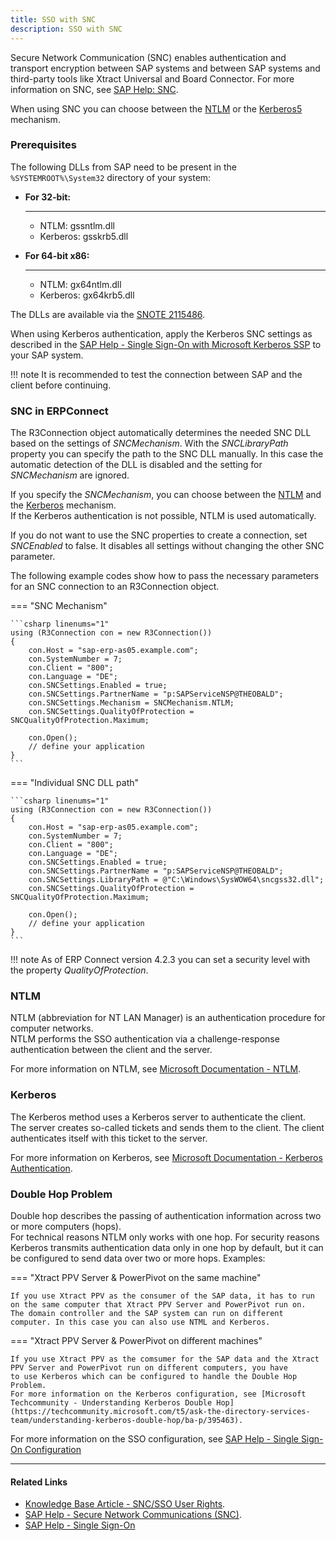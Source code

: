 ```yaml
---
title: SSO with SNC
description: SSO with SNC
---
```


Secure Network Communication (SNC) enables authentication and transport encryption between SAP systems and between SAP systems and third-party tools like Xtract Universal and Board Connector. 
For more information on SNC, see [SAP Help: SNC](https://help.sap.com/doc/saphelp_nw73ehp1/7.31.19/en-US/e6/56f466e99a11d1a5b00000e835363f/content.htm?no_cache=true).

When using SNC you can choose between the [NTLM](#ntlm) or the [Kerberos5](#kerberos) mechanism. 

### Prerequisites

The following DLLs from SAP need to be present in the `%SYSTEMROOT%\System32` directory of your system:

<div class="grid cards" markdown>

-   __For 32-bit:__

	---
	
    - NTLM: gssntlm.dll
	- Kerberos: gsskrb5.dll

-   __For 64-bit x86:__

    ---

    - NTLM:  gx64ntlm.dll
    - Kerberos: gx64krb5.dll
	
</div> 

The DLLs are available via the [SNOTE 2115486](http://service.sap.com/sap/support/notes/2115486). 

When using Kerberos authentication, apply the Kerberos SNC settings as described in the [SAP Help - Single Sign-On with Microsoft Kerberos SSP](https://help.sap.com/viewer/e815bb97839a4d83be6c4fca48ee5777/7.5.9/EN-US/440ebf6c9b2b0d1ae10000000a114a6b.html) to your SAP system. <br>

!!! note
    It is recommended to test the connection between SAP and the client before continuing.

### SNC in ERPConnect

The R3Connection object automatically determines the needed SNC DLL based on the settings of *SNCMechanism*. 
With the *SNCLibraryPath* property you can specify the path to the SNC DLL manually. 
In this case the automatic detection of the DLL is disabled and the setting for *SNCMechanism* are ignored.

If you specify the *SNCMechanism*, you can choose between the [NTLM](#ntlm) and the [Kerberos](#kerberos) mechanism.<br>
If the Kerberos authentication is not possible, NTLM is used automatically.
 
If you do not want to use the SNC properties to create a connection, set *SNCEnabled* to false. 
It disables all settings without changing the other SNC parameter. 

The following example codes show how to pass the necessary parameters for an SNC connection to an R3Connection object.


=== "SNC Mechanism"

    ```csharp linenums="1"
	using (R3Connection con = new R3Connection())
	{
		con.Host = "sap-erp-as05.example.com";
		con.SystemNumber = 7;
		con.Client = "800";
		con.Language = "DE";
		con.SNCSettings.Enabled = true;
		con.SNCSettings.PartnerName = "p:SAPServiceNSP@THEOBALD";
		con.SNCSettings.Mechanism = SNCMechanism.NTLM;
		con.SNCSettings.QualityOfProtection = SNCQualityOfProtection.Maximum;

		con.Open();
		// define your application
	}
	```

=== "Individual SNC DLL path"

    ```csharp linenums="1"
	using (R3Connection con = new R3Connection())
	{
		con.Host = "sap-erp-as05.example.com";
		con.SystemNumber = 7;
		con.Client = "800";
		con.Language = "DE";
		con.SNCSettings.Enabled = true;
		con.SNCSettings.PartnerName = "p:SAPServiceNSP@THEOBALD";
		con.SNCSettings.LibraryPath = @"C:\Windows\SysWOW64\sncgss32.dll";
		con.SNCSettings.QualityOfProtection = SNCQualityOfProtection.Maximum;

		con.Open();
		// define your application
	}
	```


!!! note
    As of ERP Connect version 4.2.3 you can set a security level with the property *QualityOfProtection*.

### NTLM 

NTLM (abbreviation for NT LAN Manager) is an authentication procedure for computer networks. <br>
NTLM performs the SSO authentication via a challenge-response authentication between the client and the server. 

For more information on NTLM, see [Microsoft Documentation - NTLM](https://docs.microsoft.com/en-us/windows-server/security/kerberos/ntlm-overview).

### Kerberos

The Kerberos method uses a Kerberos server to authenticate the client. <br>
The server creates so-called tickets and sends them to the client. 
The client authenticates itself with this ticket to the server.

For more information on Kerberos, see [Microsoft Documentation - Kerberos Authentication](https://docs.microsoft.com/en-us/windows-server/security/kerberos/kerberos-authentication-overview).

### Double Hop Problem

Double hop describes the passing of authentication information across two or more computers (hops).<br>
For technical reasons NTLM only works with one hop. 
For security reasons Kerberos transmits authentication data only in one hop by default, but it can be configured to send data over two or more hops.
Examples:

=== "Xtract PPV Server & PowerPivot on the same machine" 

	If you use Xtract PPV as the consumer of the SAP data, it has to run on the same computer that Xtract PPV Server and PowerPivot run on. 
	The domain controller and the SAP system can run on different computer. In this case you can also use NTML and Kerberos.

=== "Xtract PPV Server & PowerPivot on different machines" 

	If you use Xtract PPV as the comsumer for the SAP data and the Xtract PPV Server and PowerPivot run on different computers, you have 
	to use Kerberos which can be configured to handle the Double Hop Problem.
	For more information on the Kerberos configuration, see [Microsoft Techcommunity - Understanding Kerberos Double Hop](https://techcommunity.microsoft.com/t5/ask-the-directory-services-team/understanding-kerberos-double-hop/ba-p/395463).

For more information on the SSO configuration, see [SAP Help - Single Sign-On Configuration](https://help.sap.com/doc/saphelp_nw75/7.5.5/en-US/48/ca0fe42fbb5c97e10000000a42189d/content.htm?no_cache=true)

	
****
#### Related Links
- [Knowledge Base Article - SNC/SSO User Rights](../../samples/authority-objects-sap-user-rights.md).
- [SAP Help - Secure Network Communications (SNC)](http://help.sap.com/saphelp_nw70ehp1/helpdata/en/e6/56f466e99a11d1a5b00000e835363f/content.htm).
- [SAP Help - Single Sign-On](https://help.sap.com/viewer/e815bb97839a4d83be6c4fca48ee5777/7.5.9/en-US/89d115110d444d85a94dff7ffd0e2b7f.html)
